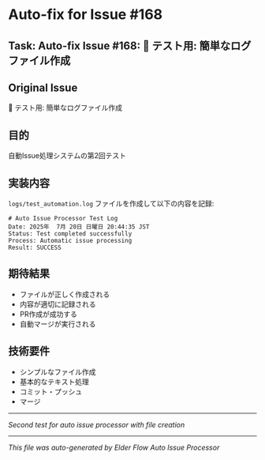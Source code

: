 # Auto-fix for Issue #168

## Task: Auto-fix Issue #168: 🔧 テスト用: 簡単なログファイル作成

## Original Issue
🔧 テスト用: 簡単なログファイル作成

## 目的
自動Issue処理システムの第2回テスト

## 実装内容
`logs/test_automation.log` ファイルを作成して以下の内容を記録:
```
# Auto Issue Processor Test Log
Date: 2025年  7月 20日 日曜日 20:44:35 JST
Status: Test completed successfully
Process: Automatic issue processing
Result: SUCCESS
```

## 期待結果
- ファイルが正しく作成される
- 内容が適切に記録される
- PR作成が成功する
- 自動マージが実行される

## 技術要件
- シンプルなファイル作成
- 基本的なテキスト処理
- コミット・プッシュ
- マージ

---
*Second test for auto issue processor with file creation*

---
*This file was auto-generated by Elder Flow Auto Issue Processor*
